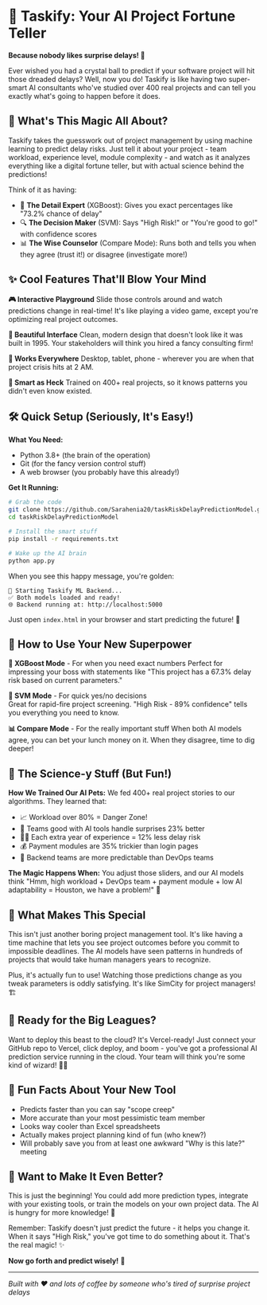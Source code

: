 # 🧠 Taskify: Your AI Project Fortune Teller

**Because nobody likes surprise delays! 🎯**

Ever wished you had a crystal ball to predict if your software project will hit those dreaded delays? Well, now you do! Taskify is like having two super-smart AI consultants who've studied over 400 real projects and can tell you exactly what's going to happen before it does.

## 🚀 What's This Magic All About?

Taskify takes the guesswork out of project management by using machine learning to predict delay risks. Just tell it about your project - team workload, experience level, module complexity - and watch as it analyzes everything like a digital fortune teller, but with actual science behind the predictions!

Think of it as having:
- 🎯 **The Detail Expert** (XGBoost): Gives you exact percentages like "73.2% chance of delay"
- 🔍 **The Decision Maker** (SVM): Says "High Risk!" or "You're good to go!" with confidence scores
- 📊 **The Wise Counselor** (Compare Mode): Runs both and tells you when they agree (trust it!) or disagree (investigate more!)

## ✨ Cool Features That'll Blow Your Mind

**🎮 Interactive Playground**
Slide those controls around and watch predictions change in real-time! It's like playing a video game, except you're optimizing real project outcomes.

**🎨 Beautiful Interface**
Clean, modern design that doesn't look like it was built in 1995. Your stakeholders will think you hired a fancy consulting firm!

**📱 Works Everywhere**
Desktop, tablet, phone - wherever you are when that project crisis hits at 2 AM.

**🤖 Smart as Heck**
Trained on 400+ real projects, so it knows patterns you didn't even know existed.

## 🛠️ Quick Setup (Seriously, It's Easy!)

**What You Need:**
- Python 3.8+ (the brain of the operation)
- Git (for the fancy version control stuff)
- A web browser (you probably have this already!)

**Get It Running:**

```bash
# Grab the code
git clone https://github.com/Sarahenia20/taskRiskDelayPredictionModel.git
cd taskRiskDelayPredictionModel

# Install the smart stuff
pip install -r requirements.txt

# Wake up the AI brain
python app.py
```

When you see this happy message, you're golden:
```
🚀 Starting Taskify ML Backend...
✅ Both models loaded and ready!
🌐 Backend running at: http://localhost:5000
```

Just open `index.html` in your browser and start predicting the future! 🔮

## 🎯 How to Use Your New Superpower

**🚀 XGBoost Mode** - For when you need exact numbers
Perfect for impressing your boss with statements like "This project has a 67.3% delay risk based on current parameters."

**🎯 SVM Mode** - For quick yes/no decisions  
Great for rapid-fire project screening. "High Risk - 89% confidence" tells you everything you need to know.

**📊 Compare Mode** - For the really important stuff
When both AI models agree, you can bet your lunch money on it. When they disagree, time to dig deeper!

## 🎪 The Science-y Stuff (But Fun!)

**How We Trained Our AI Pets:**
We fed 400+ real project stories to our algorithms. They learned that:
- 📈 Workload over 80% = Danger Zone!
- 🤖 Teams good with AI tools handle surprises 23% better
- 👨‍💼 Each extra year of experience = 12% less delay risk
- 💰 Payment modules are 35% trickier than login pages
- 🔧 Backend teams are more predictable than DevOps teams

**The Magic Happens When:**
You adjust those sliders, and our AI models think "Hmm, high workload + DevOps team + payment module + low AI adaptability = Houston, we have a problem!" 🚨

## 🌟 What Makes This Special

This isn't just another boring project management tool. It's like having a time machine that lets you see project outcomes before you commit to impossible deadlines. The AI models have seen patterns in hundreds of projects that would take human managers years to recognize.

Plus, it's actually fun to use! Watching those predictions change as you tweak parameters is oddly satisfying. It's like SimCity for project managers! 🏗️

## 🚀 Ready for the Big Leagues?

Want to deploy this beast to the cloud? It's Vercel-ready! Just connect your GitHub repo to Vercel, click deploy, and boom - you've got a professional AI prediction service running in the cloud. Your team will think you're some kind of wizard! 🧙‍♂️

## 🎉 Fun Facts About Your New Tool

- Predicts faster than you can say "scope creep"
- More accurate than your most pessimistic team member
- Looks way cooler than Excel spreadsheets
- Actually makes project planning kind of fun (who knew?)
- Will probably save you from at least one awkward "Why is this late?" meeting

## 🤝 Want to Make It Even Better?

This is just the beginning! You could add more prediction types, integrate with your existing tools, or train the models on your own project data. The AI is hungry for more knowledge! 🍰

Remember: Taskify doesn't just predict the future - it helps you change it. When it says "High Risk," you've got time to do something about it. That's the real magic! ✨

**Now go forth and predict wisely!** 🎯

---

*Built with ❤️ and lots of coffee by someone who's tired of surprise project delays*